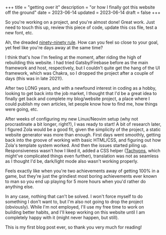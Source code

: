 +++
title = "getting over it"
description = "or how I finally got this website off the ground"
date = 2023-06-14
updated = 2023-06-14
draft = false
+++

So you're working on a project, and you're almost done! Great work.
Just need to touch this up, review this piece of code, update this css file, test a new font, etc.

<!-- more -->

Ah, the dreaded [ninety-ninety rule](https://en.wikipedia.org/wiki/Ninety%e2%80%93ninety_rule).
How can you feel so close to your goal, yet feel like you're days away at the same time?

I think that's how I'm feeling at the moment, after riding the high of rebuilding this website.
I had tried Gatsby/Firebase before as the main framework and host, respectively,
but I couldn't quite get the hang of the UI framework, which was Chakra, so I dropped
the project after a couple of days (this was in late 2021!).

After two LONG years, and with a newfound interest in coding as a hobby, looking to
get back into the job market, I thought that I'd be a great idea to finally get back
and complete my blog/website project, a place where I could publish my own articles,
let people know how to find me, how things were going, etc.

After weeks of configuring my new Linux/Neovim setup (why not procrastinate a bit longer, right?),
I was ready to start! A bit of research later, I figured Zola would be a good fit,
given the simplicity of the project, a static website generator was more than enough. 
First days went smoothly, getting back into the groove of working with basic HTML/CSS,
and figuring out how Zola's template system worked. And then the issues started piling up.
Responsiveness wasn't how I liked it, added a CSS helper ([Tachyons](http://tachyons.io/), 
which might've complicated things even further), translation was not as seamless as 
I thought I'd be, dark/light mode also wasn't working properly.

Feels exactly like when you're two achievements away of getting 100% in a game, but
they're just the grindiest most boring achievements ever known to man so you end up
playing for 5 more hours when you'd rather do anything else.

In any case, nothing that can't be solved. I won't force myself to do something I
don't want to, but I'm also not going to drop the project (obviously). While I'm
not employed, I'll use my free time to work on building better habits, and I'll keep
working on this website until I am completely happy with it (might never happen, but still).

This is my first blog post ever, so thank you very much for reading!

